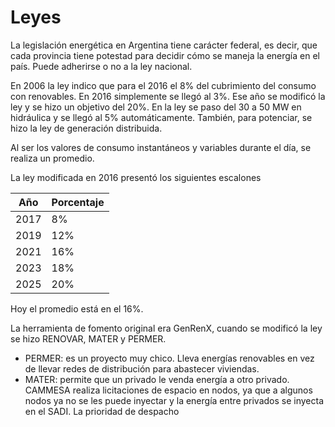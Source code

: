# Leyes
La legislación energética en Argentina tiene carácter federal, es decir, que cada provincia tiene potestad para decidir cómo se maneja la energía en el país. Puede adherirse o no a la ley nacional.

En 2006 la ley indico que para el 2016 el 8% del cubrimiento del consumo con renovables. En 2016 simplemente se llegó al 3%. Ese año se modificó la ley y se hizo un objetivo del 20%. En la ley se paso del 30 a 50 MW en hidráulica y se llegó al 5% automáticamente. También, para potenciar, se hizo la ley de generación distribuida.

Al ser los valores de consumo instantáneos y variables durante el día, se realiza un promedio.

La ley modificada en 2016 presentó los siguientes escalones

| Año  | Porcentaje |
| ---- | ---------- |
| 2017 | 8%         |
| 2019 | 12%        |
| 2021 | 16%        |
| 2023 | 18%        |
| 2025 | 20%        |
Hoy el promedio está en el 16%.

La herramienta de fomento original era GenRenX, cuando se modificó la ley se hizo RENOVAR, MATER y PERMER.
- PERMER: es un proyecto muy chico. Lleva energías renovables en vez de llevar redes de distribución para abastecer viviendas.
- MATER: permite que un privado le venda energía a otro privado. CAMMESA realiza licitaciones de espacio en nodos, ya que a algunos nodos ya no se les puede inyectar y la energía entre privados se inyecta en el SADI. La prioridad de despacho 